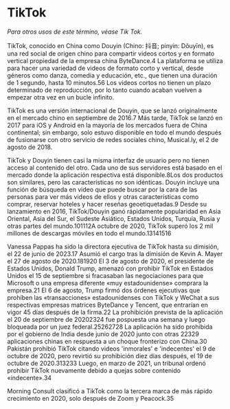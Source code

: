 # TikTok

*Para otros usos de este término, véase Tik Tok.*

TikTok, conocido en China como Douyin (Chino: 抖音; pinyin: Dǒuyīn), es una red social de origen chino para compartir videos cortos y en formato vertical propiedad de la empresa china ByteDance.4​ La plataforma se utiliza para hacer una variedad de videos de formato corto y vertical, desde géneros como danza, comedia y educación, etc., que tienen una duración de 1 segundo, hasta 10 minutos.5​6​ Los videos cortos no tienen un plazo determinado de reproducción, por lo tanto cuando acaban vuelven a empezar otra vez en un bucle infinito.

TikTok es una versión internacional de Douyin, que se lanzó originalmente en el mercado chino en septiembre de 2016.7​ Más tarde, TikTok se lanzó en 2017 para iOS y Android en la mayoría de los mercados fuera de China continental; sin embargo, solo estuvo disponible en todo el mundo después de fusionarse con otro servicio de redes sociales chino, Musical.ly, el 2 de agosto de 2018.

TikTok y Douyin tienen casi la misma interfaz de usuario pero no tienen acceso al contenido del otro. Cada uno de sus servidores está basado en el mercado donde la aplicación respectiva está disponible.8​ Los dos productos son similares, pero las características no son idénticas. Douyin incluye una función de búsqueda en video que puede buscar por la cara de las personas para ver más videos de ellos y otras características como comprar, reservar hoteles y hacer reseñas geoetiquetadas.9​ Desde su lanzamiento en 2016, TikTok/Douyin ganó rápidamente popularidad en Asia Oriental, Asia del Sur, el Sudeste Asiático, Estados Unidos, Turquía, Rusia y otras partes del mundo.10​11​12​ A octubre de 2020, TikTok superó los 2 mil millones de descargas móviles en todo el mundo.13​14​15​16​

Vanessa Pappas ha sido la directora ejecutiva de TikTok hasta su dimisión, el 22 de junio de 2023.17​ Asumió el cargo tras la dimisión de Kevin A. Mayer el 27 de agosto de 2020.18​19​20​ El 3 de agosto de 2020, el presidente de Estados Unidos, Donald Trump, amenazó con prohibir TikTok en Estados Unidos el 15 de septiembre si fracasaban las negociaciones para que Microsoft o una empresa diferente «muy estadounidense» comprara la empresa.21​ El 6 de agosto, Trump firmó dos órdenes ejecutivas que prohíben las «transacciones» estadounidenses con TikTok y WeChat a sus respectivas empresas matrices ByteDance y Tencent, que entrarían en vigor 45 días después de la firma.22​ La prohibición prevista de la aplicación el 20 de septiembre de 202023​24​ fue pospuesta una semana y luego bloqueada por un juez federal.25​26​27​28​ La aplicación ha sido prohibida por el gobierno de India desde junio de 2020 junto con otras 22329​ aplicaciones chinas en respuesta a un choque fronterizo con China.30​ Pakistán prohibió TikTok citando videos 'inmorales' e 'indecentes' el 9 de octubre de 2020, pero revirtió su prohibición diez días después, el 19 de octubre de 2020.31​32​33​ Luego, en marzo de 2021, un tribunal ordenó prohibir TikTok nuevamente debido a quejas sobre contenido «indecente».34​

Morning Consult clasificó a TikTok como la tercera marca de más rápido crecimiento en 2020, solo después de Zoom y Peacock.35